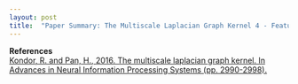 ```yaml
---
layout: post
title:  "Paper Summary: The Multiscale Laplacian Graph Kernel 4 - Feature Space Laplacian Graph Kernels"
---
```

**References**  
[Kondor, R. and Pan, H., 2016. The multiscale laplacian graph kernel. In Advances in Neural Information Processing Systems (pp. 2990-2998).](https://papers.nips.cc/paper/6135-the-multiscale-laplacian-graph-kernel.pdf)
